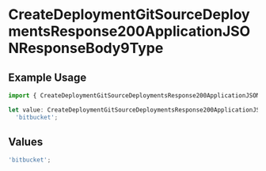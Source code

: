 # CreateDeploymentGitSourceDeploymentsResponse200ApplicationJSONResponseBody9Type

## Example Usage

```typescript
import { CreateDeploymentGitSourceDeploymentsResponse200ApplicationJSONResponseBody9Type } from '@vercel/client/models/operations';

let value: CreateDeploymentGitSourceDeploymentsResponse200ApplicationJSONResponseBody9Type =
  'bitbucket';
```

## Values

```typescript
'bitbucket';
```
